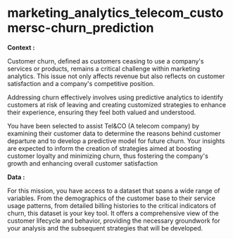 # marketing_analytics_telecom_customersc-churn_prediction


**Context :**

Customer churn, defined as customers ceasing to use a company's services or products, remains a critical challenge within marketing analytics. This issue not only affects revenue but also reflects on customer satisfaction and a company's competitive position.

Addressing churn effectively involves using predictive analytics to identify customers at risk of leaving and creating customized strategies to enhance their experience, ensuring they feel both valued and understood.

You have been selected to assist Tel&CO (A telecom company) by examining their customer data to determine the reasons behind customer departure and to develop a predictive model for future churn. Your insights are expected to inform the creation of strategies aimed at boosting customer loyalty and minimizing churn, thus fostering the company's growth and enhancing overall customer satisfaction

**Data :**
 
For this mission, you have access to a dataset that spans a wide range of variables. From the demographics of the customer base to their service usage patterns, from detailed billing histories to the critical indicators of churn, this dataset is your key tool. It offers a comprehensive view of the customer lifecycle and behavior, providing the necessary groundwork for your analysis and the subsequent strategies that will be developed.
